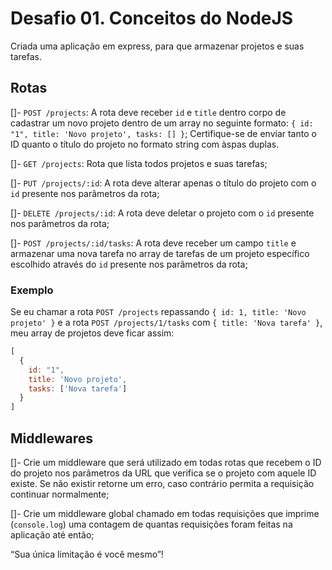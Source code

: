# Desafio 01. Conceitos do NodeJS

Criada uma aplicação em express, para que armazenar projetos e suas tarefas.

## Rotas

[]- `POST /projects`: A rota deve receber `id` e `title` dentro corpo de cadastrar um novo projeto dentro de um array no seguinte formato: `{ id: "1", title: 'Novo projeto', tasks: [] }`; Certifique-se de enviar tanto o ID quanto o título do projeto no formato string com àspas duplas.

[]- `GET /projects`: Rota que lista todos projetos e suas tarefas;

[]- `PUT /projects/:id`: A rota deve alterar apenas o título do projeto com o `id` presente nos parâmetros da rota;

[]- `DELETE /projects/:id`: A rota deve deletar o projeto com o `id` presente nos parâmetros da rota;

[]- `POST /projects/:id/tasks`: A rota deve receber um campo `title` e armazenar uma nova tarefa no array de tarefas de um projeto específico escolhido através do `id` presente nos parâmetros da rota;

### Exemplo

Se eu chamar a rota `POST /projects` repassando `{ id: 1, title: 'Novo projeto' }` e a rota `POST /projects/1/tasks` com `{ title: 'Nova tarefa' }`, meu array de projetos deve ficar assim:

```js
[
  {
    id: "1",
    title: 'Novo projeto',
    tasks: ['Nova tarefa']
  }
]
```

## Middlewares

[]- Crie um middleware que será utilizado em todas rotas que recebem o ID do projeto nos parâmetros da URL que verifica se o projeto com aquele ID existe. Se não existir retorne um erro, caso contrário permita a requisição continuar normalmente;

[]- Crie um middleware global chamado em todas requisições que imprime (`console.log`) uma contagem de quantas requisições foram feitas na aplicação até então;

“Sua única limitação é você mesmo”!